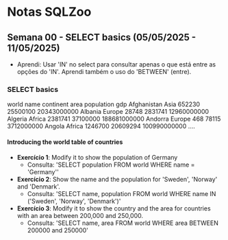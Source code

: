 # Notas SQLZoo

## Semana 00 - SELECT basics (05/05/2025 - 11/05/2025)
- Aprendi: Usar 'IN' no select para consultar apenas o que está entre as opções do 'IN'. Aprendi também o uso do 'BETWEEN' (entre).

### SELECT basics

world
name	continent	area	population	gdp
Afghanistan	Asia	652230	25500100	20343000000
Albania	Europe	28748	2831741	12960000000
Algeria	Africa	2381741	37100000	188681000000
Andorra	Europe	468	78115	3712000000
Angola	Africa	1246700	20609294	100990000000
....

#### Introducing the world table of countries
- **Exercício 1**: Modify it to show the population of Germany
    - Consulta: 'SELECT population FROM world WHERE name = 'Germany''
- **Exercício 2**: Show the name and the population for 'Sweden', 'Norway' and 'Denmark'.
    - Consulta: 'SELECT name, population FROM world
                    WHERE name IN ('Sweden', 'Norway', 'Denmark')'
- **Exercício 3**: Modify it to show the country and the area for countries with an area between 200,000 and 250,000.
    - Consulta: 'SELECT name, area FROM world
                    WHERE area BETWEEN 200000 and 250000'